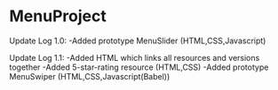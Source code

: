 # MenuProject

Update Log 1.0:
-Added prototype MenuSlider (HTML,CSS,Javascript)

Update Log 1.1:
-Added HTML which links all resources and versions together
-Added 5-star-rating resource (HTML,CSS)
-Added prototype MenuSwiper (HTML,CSS,Javascript(Babel))
